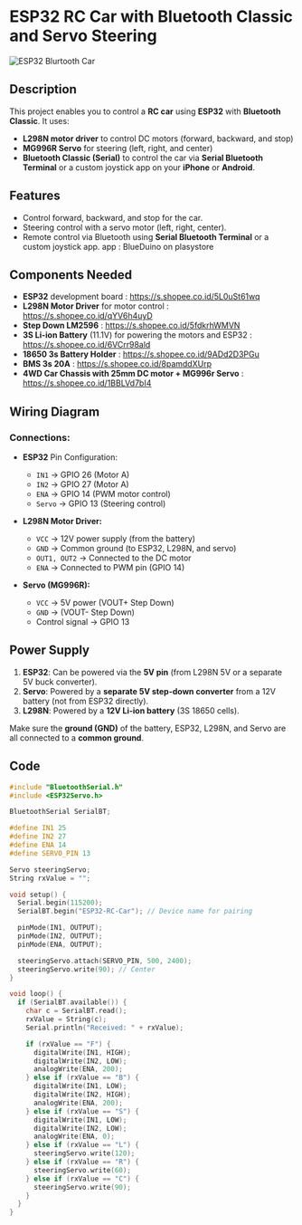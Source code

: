 # ESP32 RC Car with Bluetooth Classic and Servo Steering

![ESP32 Blurtooth Car](https://github.com/teamichibot/ESP32BluetoothCar/blob/main/ESP32BluetoothCar.png)

## Description

This project enables you to control a **RC car** using **ESP32** with **Bluetooth Classic**. It uses:
- **L298N motor driver** to control DC motors (forward, backward, and stop)
- **MG996R Servo** for steering (left, right, and center)
- **Bluetooth Classic (Serial)** to control the car via **Serial Bluetooth Terminal** or a custom joystick app on your **iPhone** or **Android**.

## Features
- Control forward, backward, and stop for the car.
- Steering control with a servo motor (left, right, center).
- Remote control via Bluetooth using **Serial Bluetooth Terminal** or a custom joystick app. app : BlueDuino on plasystore

## Components Needed
- **ESP32** development board : https://s.shopee.co.id/5L0uSt61wq
- **L298N Motor Driver** for motor control : https://s.shopee.co.id/qYV6h4uyD
- **Step Down LM2596** : https://s.shopee.co.id/5fdkrhWMVN
- **3S Li-ion Battery** (11.1V) for powering the motors and ESP32 : https://s.shopee.co.id/6VCrr98ald
- **18650 3s Battery Holder** : https://s.shopee.co.id/9ADd2D3PGu
- **BMS 3s 20A** : https://s.shopee.co.id/8pamddXUrp
- **4WD Car Chassis with 25mm DC motor + MG996r Servo** : https://s.shopee.co.id/1BBLVd7bI4

## Wiring Diagram

### Connections:

- **ESP32** Pin Configuration:
  - `IN1` → GPIO 26 (Motor A)
  - `IN2` → GPIO 27 (Motor A)
  - `ENA` → GPIO 14 (PWM motor control)
  - `Servo` → GPIO 13 (Steering control)

- **L298N Motor Driver:**
  - `VCC` → 12V power supply (from the battery)
  - `GND` → Common ground (to ESP32, L298N, and servo)
  - `OUT1, OUT2` → Connected to the DC motor
  - `ENA` → Connected to PWM pin (GPIO 14)

- **Servo (MG996R):**
  - `VCC` → 5V power (VOUT+ Step Down)
  - `GND` → (VOUT- Step Down)
  - Control signal → GPIO 13

## Power Supply

1. **ESP32**: Can be powered via the **5V pin** (from L298N 5V or a separate 5V buck converter).
2. **Servo**: Powered by a **separate 5V step-down converter** from a 12V battery (not from ESP32 directly).
3. **L298N**: Powered by a **12V Li-ion battery** (3S 18650 cells).

Make sure the **ground (GND)** of the battery, ESP32, L298N, and Servo are all connected to a **common ground**.

## Code

```cpp
#include "BluetoothSerial.h"
#include <ESP32Servo.h>

BluetoothSerial SerialBT;

#define IN1 25
#define IN2 27
#define ENA 14
#define SERVO_PIN 13

Servo steeringServo;
String rxValue = "";

void setup() {
  Serial.begin(115200);
  SerialBT.begin("ESP32-RC-Car"); // Device name for pairing

  pinMode(IN1, OUTPUT);
  pinMode(IN2, OUTPUT);
  pinMode(ENA, OUTPUT);

  steeringServo.attach(SERVO_PIN, 500, 2400);
  steeringServo.write(90); // Center
}

void loop() {
  if (SerialBT.available()) {
    char c = SerialBT.read();
    rxValue = String(c);
    Serial.println("Received: " + rxValue);

    if (rxValue == "F") {
      digitalWrite(IN1, HIGH);
      digitalWrite(IN2, LOW);
      analogWrite(ENA, 200);
    } else if (rxValue == "B") {
      digitalWrite(IN1, LOW);
      digitalWrite(IN2, HIGH);
      analogWrite(ENA, 200);
    } else if (rxValue == "S") {
      digitalWrite(IN1, LOW);
      digitalWrite(IN2, LOW);
      analogWrite(ENA, 0);
    } else if (rxValue == "L") {
      steeringServo.write(120);
    } else if (rxValue == "R") {
      steeringServo.write(60);
    } else if (rxValue == "C") {
      steeringServo.write(90);
    }
  }
}
